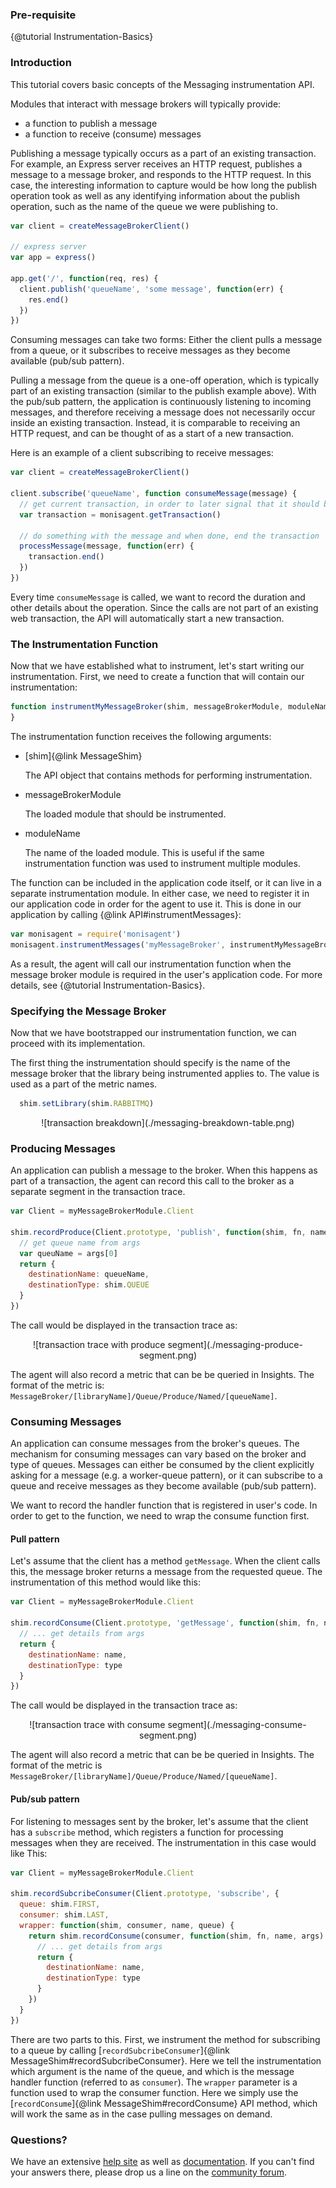### Pre-requisite

{@tutorial Instrumentation-Basics}

### Introduction

This tutorial covers basic concepts of the Messaging instrumentation API.

Modules that interact with message brokers will typically provide:

* a function to publish a message
* a function to receive (consume) messages

Publishing a message typically occurs as a part of an existing transaction. For example, an Express server receives an HTTP request, publishes a message to a message broker, and responds to the HTTP request. In this case, the interesting information to capture would be how long the publish operation took as well as any identifying information about the publish operation, such as the name of the queue we were publishing to.

``` javascript
var client = createMessageBrokerClient()

// express server
var app = express()

app.get('/', function(req, res) {
  client.publish('queueName', 'some message', function(err) {
    res.end()
  })
})
```

Consuming messages can take two forms: Either the client pulls a message from a queue, or it subscribes to receive messages as they become available (pub/sub pattern).

Pulling a message from the queue is a one-off operation, which is typically part of an existing transaction (similar to the publish example above). With the pub/sub pattern, the application is continuously listening to incoming messages, and therefore receiving a message does not necessarily occur inside an existing transaction. Instead, it is comparable to receiving an HTTP request, and can be thought of as a start of a new transaction.

Here is an example of a client subscribing to receive messages:

``` javascript
var client = createMessageBrokerClient()

client.subscribe('queueName', function consumeMessage(message) {
  // get current transaction, in order to later signal that it should be ended
  var transaction = monisagent.getTransaction()

  // do something with the message and when done, end the transaction
  processMessage(message, function(err) {
    transaction.end()
  })
})
```

Every time `consumeMessage` is called, we want to record the duration and other details about the operation. Since the calls are not part of an existing web transaction, the API will automatically start a new transaction.

### The Instrumentation Function

Now that we have established what to instrument, let's start writing our instrumentation. First, we need to create a function that will contain our instrumentation:

```js
function instrumentMyMessageBroker(shim, messageBrokerModule, moduleName) {
}
```

The instrumentation function receives the following arguments:

* [shim]{@link MessageShim}

  The API object that contains methods for performing instrumentation.

* messageBrokerModule

  The loaded module that should be instrumented.

* moduleName

  The name of the loaded module. This is useful if the same instrumentation function was used to instrument multiple modules.

The function can be included in the application code itself, or it can live in a separate instrumentation module. In either case, we need to register it in our application code in order for the agent to use it. This is done in our application by calling {@link API#instrumentMessages}:

```js
var monisagent = require('monisagent')
monisagent.instrumentMessages('myMessageBroker', instrumentMyMessageBroker)
```

As a result, the agent will call our instrumentation function when the message broker module is required in the user's application code. For more details, see {@tutorial Instrumentation-Basics}.

### Specifying the Message Broker

Now that we have bootstrapped our instrumentation function, we can proceed with its implementation.

The first thing the instrumentation should specify is the name of the message broker that the library being instrumented applies to. The value is used as a part of the metric names.

```js
  shim.setLibrary(shim.RABBITMQ)
```

<div style="text-align:center">
  ![transaction breakdown](./messaging-breakdown-table.png)
</div>

### Producing Messages

An application can publish a message to the broker. When this happens as part of a transaction, the agent can record this call to the broker as a separate segment in the transaction trace.

```js
var Client = myMessageBrokerModule.Client

shim.recordProduce(Client.prototype, 'publish', function(shim, fn, name, args) {
  // get queue name from args
  var queuName = args[0]
  return {
    destinationName: queueName,
    destinationType: shim.QUEUE
  }
})
```

The call would be displayed in the transaction trace as:

<div style="text-align:center">
  ![transaction trace with produce segment](./messaging-produce-segment.png)
</div>

The agent will also record a metric that can be be queried in Insights. The format of the metric is:  `MessageBroker/[libraryName]/Queue/Produce/Named/[queueName]`.

### Consuming Messages

An application can consume messages from the broker's queues. The mechanism for consuming messages can vary based on the broker and type of queues. Messages can either be consumed by the client explicitly asking for a message (e.g. a worker-queue pattern), or it can subscribe to a queue and receive messages as they become available (pub/sub pattern).

We want to record the handler function that is registered in user's code. In order to get to the function, we need to wrap the consume function first.

#### Pull pattern

Let's assume that the client has a method `getMessage`. When the client calls this, the message broker returns a message from the requested queue. The instrumentation of this method would like this:

``` js
var Client = myMessageBrokerModule.Client

shim.recordConsume(Client.prototype, 'getMessage', function(shim, fn, name, args) {
  // ... get details from args
  return {
    destinationName: name,
    destinationType: type
  }
})
```

The call would be displayed in the transaction trace as:

<div style="text-align:center">
  ![transaction trace with consume segment](./messaging-consume-segment.png)
</div>

The agent will also record a metric that can be be queried in Insights. The format of the metric is `MessageBroker/[libraryName]/Queue/Produce/Named/[queueName]`.

#### Pub/sub pattern

For listening to messages sent by the broker, let's assume that the client has a `subscribe` method, which registers a function for processing messages when they are received. The instrumentation in this case would like This:

``` js
var Client = myMessageBrokerModule.Client

shim.recordSubcribeConsumer(Client.prototype, 'subscribe', {
  queue: shim.FIRST,
  consumer: shim.LAST,
  wrapper: function(shim, consumer, name, queue) {
    return shim.recordConsume(consumer, function(shim, fn, name, args) {
      // ... get details from args
      return {
        destinationName: name,
        destinationType: type
      }
    })
  }
})
```

There are two parts to this. First, we instrument the method for subscribing to a queue by calling [`recordSubcribeConsumer`]{@link MessageShim#recordSubcribeConsumer}. Here we tell the instrumentation which argument is the name of the queue, and which is the message handler function (referred to as `consumer`). The `wrapper` parameter is a function used to wrap the consumer function. Here we simply use the [`recordConsume`]{@link MessageShim#recordConsume} API method, which will work the same as in the case pulling messages on demand.

### Questions?

We have an extensive [help site](https://support.monisagent.com/) as well as
[documentation](https://docs.monisagent.com/). If you can't find your answers
there, please drop us a line on the [community forum](https://discuss.monisagent.com/).
